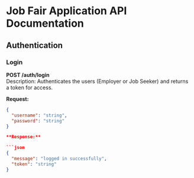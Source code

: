 # Job Fair Application API Documentation

## Authentication 

### Login

**POST /auth/login**  
Description: Authenticates the users (Employer or Job Seeker) and returns a token for access.  

**Request:**

```json
{
  "username": "string",
  "password": "string"
}

**Response:**

```json
{
  "message": "logged in successfully",
  "token": "string"
}

